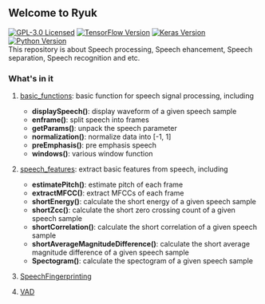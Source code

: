 ## Welcome to Ryuk

[![GPL-3.0 Licensed](https://img.shields.io/crates/l/rustc-serialize)](https://opensource.org/licenses/GPL-3.0) [![TensorFlow Version](https://img.shields.io/badge/Tensorflow-1.7+-blue.svg)](https://www.tensorflow.org/) [![Keras Version](https://img.shields.io/badge/Keras-2.0+-blue.svg)](https://keras.io/) [![Python Version](https://img.shields.io/badge/Python-3.x-blue.svg)](https://www.python.org/)  
This repository is about Speech processing, Speech ehancement, Speech separation, Speech recognition and etc.

### What's in it
1. [basic_functions](https://github.com/DandelionLau/Ryuk/blob/master/base_functions.py): basic function for speech signal processing, including  
    + **displaySpeech()**: display waveform of a given speech sample
    + **enframe()**: split speech into frames
    + **getParams()**: unpack the speech parameter
    + **normalization()**: normalize data into [-1, 1]
    + **preEmphasis()**: pre emphasis speech
    + **windows()**: various window function

2. [speech_features](https://github.com/DandelionLau/Ryuk/blob/master/speech_features.py): extract basic features from speech, including   
    + **estimatePitch()**: estimate pitch of each frame
    + **extractMFCC()**: extract MFCCs of each frame    
    + **shortEnergy()**: calculate the short energy of a given speech sample
    + **shortZcc()**: calculate the short zero crossing count of a given speech sample
    + **shortCorrelation()**: calculate the short correlation of a given speech sample
    + **shortAverageMagnitudeDifference()**: calculate the short average magnitude difference of a given speech sample
    + **Spectogram()**: calculate the spectogram of a given speech sample

3. [SpeechFingerprinting](https://github.com/DandelionLau/Ryuk/blob/master/SpeechFingerprinting.py)
4. [VAD](https://github.com/DandelionLau/Ryuk/blob/master/VAD.py)
